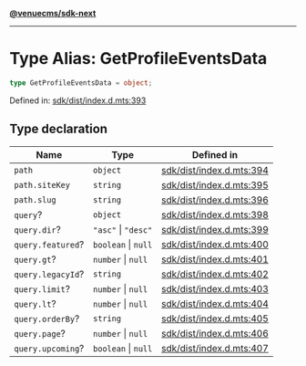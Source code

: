 [**@venuecms/sdk-next**](../Index.md)

***

# Type Alias: GetProfileEventsData

```ts
type GetProfileEventsData = object;
```

Defined in: [sdk/dist/index.d.mts:393](https://github.com/venuecms/sdk/blob/bc8b8c4174423a3d8d92fe0cce4d46883acf7584/packages/sdk/dist/index.d.mts#L393)

## Type declaration

| Name | Type | Defined in |
| ------ | ------ | ------ |
| <a id="path"></a> `path` | `object` | [sdk/dist/index.d.mts:394](https://github.com/venuecms/sdk/blob/bc8b8c4174423a3d8d92fe0cce4d46883acf7584/packages/sdk/dist/index.d.mts#L394) |
| `path.siteKey` | `string` | [sdk/dist/index.d.mts:395](https://github.com/venuecms/sdk/blob/bc8b8c4174423a3d8d92fe0cce4d46883acf7584/packages/sdk/dist/index.d.mts#L395) |
| `path.slug` | `string` | [sdk/dist/index.d.mts:396](https://github.com/venuecms/sdk/blob/bc8b8c4174423a3d8d92fe0cce4d46883acf7584/packages/sdk/dist/index.d.mts#L396) |
| <a id="query"></a> `query`? | `object` | [sdk/dist/index.d.mts:398](https://github.com/venuecms/sdk/blob/bc8b8c4174423a3d8d92fe0cce4d46883acf7584/packages/sdk/dist/index.d.mts#L398) |
| `query.dir`? | `"asc"` \| `"desc"` | [sdk/dist/index.d.mts:399](https://github.com/venuecms/sdk/blob/bc8b8c4174423a3d8d92fe0cce4d46883acf7584/packages/sdk/dist/index.d.mts#L399) |
| `query.featured`? | `boolean` \| `null` | [sdk/dist/index.d.mts:400](https://github.com/venuecms/sdk/blob/bc8b8c4174423a3d8d92fe0cce4d46883acf7584/packages/sdk/dist/index.d.mts#L400) |
| `query.gt`? | `number` \| `null` | [sdk/dist/index.d.mts:401](https://github.com/venuecms/sdk/blob/bc8b8c4174423a3d8d92fe0cce4d46883acf7584/packages/sdk/dist/index.d.mts#L401) |
| `query.legacyId`? | `string` | [sdk/dist/index.d.mts:402](https://github.com/venuecms/sdk/blob/bc8b8c4174423a3d8d92fe0cce4d46883acf7584/packages/sdk/dist/index.d.mts#L402) |
| `query.limit`? | `number` \| `null` | [sdk/dist/index.d.mts:403](https://github.com/venuecms/sdk/blob/bc8b8c4174423a3d8d92fe0cce4d46883acf7584/packages/sdk/dist/index.d.mts#L403) |
| `query.lt`? | `number` \| `null` | [sdk/dist/index.d.mts:404](https://github.com/venuecms/sdk/blob/bc8b8c4174423a3d8d92fe0cce4d46883acf7584/packages/sdk/dist/index.d.mts#L404) |
| `query.orderBy`? | `string` | [sdk/dist/index.d.mts:405](https://github.com/venuecms/sdk/blob/bc8b8c4174423a3d8d92fe0cce4d46883acf7584/packages/sdk/dist/index.d.mts#L405) |
| `query.page`? | `number` \| `null` | [sdk/dist/index.d.mts:406](https://github.com/venuecms/sdk/blob/bc8b8c4174423a3d8d92fe0cce4d46883acf7584/packages/sdk/dist/index.d.mts#L406) |
| `query.upcoming`? | `boolean` \| `null` | [sdk/dist/index.d.mts:407](https://github.com/venuecms/sdk/blob/bc8b8c4174423a3d8d92fe0cce4d46883acf7584/packages/sdk/dist/index.d.mts#L407) |
